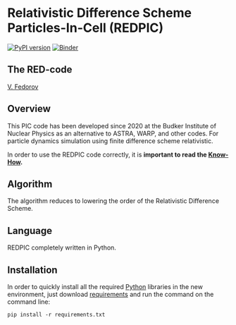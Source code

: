 # Relativistic Difference Scheme Particles-In-Cell (REDPIC)
[![PyPI version](https://badge.fury.io/py/redpic.svg)](https://badge.fury.io/py/redpic)
[![Binder](https://mybinder.org/badge_logo.svg)](https://mybinder.org/v2/gh/fuodorov/redpic/master)
## The RED-code
<a href="https://fuodorov.github.io">V. Fedorov</a>

## Overview

This PIC code has been developed since 2020 at the Budker Institute of Nuclear Physics as an alternative to ASTRA, WARP, and other codes. For particle dynamics simulation using finite difference scheme relativistic.

In order to use the REDPIC code correctly, it is **important to read the [Know-How](https://github.com/fuodorov/redpic/tree/master/notebooks).**

## Algorithm

The algorithm reduces to lowering the order of the Relativistic Difference Scheme.

## Language

REDPIC completely written in Python.

## Installation

In order to quickly install all the required [Python](https://www.python.org/downloads/) libraries in the new environment, just download [requirements](https://github.com/fuodorov/redpic/blob/master/requirements.txt) and run the command on the command line:

```
pip install -r requirements.txt
```
